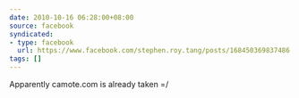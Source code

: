 ```yaml
---
date: 2010-10-16 06:28:00+08:00
source: facebook
syndicated:
- type: facebook
  url: https://www.facebook.com/stephen.roy.tang/posts/168450369837486
tags: []
---
```


Apparently camote.com is already taken =/
